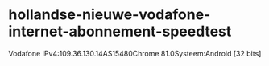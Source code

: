 # hollandse-nieuwe-vodafone-internet-abonnement-speedtest

Vodafone IPv4:109.36.130.14AS15480Chrome 81.0Systeem:Android [32 bits]

